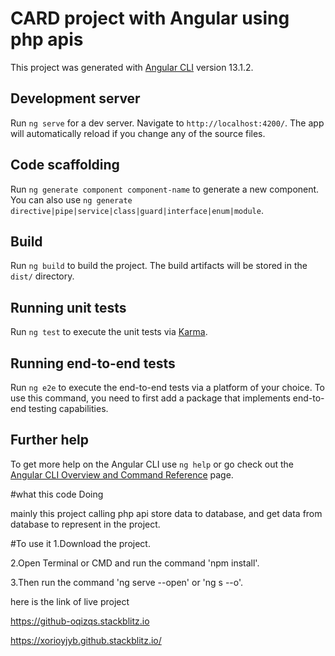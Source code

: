 # CARD project with Angular using php apis

This project was generated with [Angular CLI](https://github.com/angular/angular-cli) version 13.1.2.

## Development server

Run `ng serve` for a dev server. Navigate to `http://localhost:4200/`. The app will automatically reload if you change any of the source files.

## Code scaffolding

Run `ng generate component component-name` to generate a new component. You can also use `ng generate directive|pipe|service|class|guard|interface|enum|module`.

## Build

Run `ng build` to build the project. The build artifacts will be stored in the `dist/` directory.

## Running unit tests

Run `ng test` to execute the unit tests via [Karma](https://karma-runner.github.io).

## Running end-to-end tests

Run `ng e2e` to execute the end-to-end tests via a platform of your choice. To use this command, you need to first add a package that implements end-to-end testing capabilities.

## Further help

To get more help on the Angular CLI use `ng help` or go check out the [Angular CLI Overview and Command Reference](https://angular.io/cli) page.

#what this code Doing

mainly this project calling php api store data to database, and get data from database to represent in the project.

#To use it
1.Download the project.

2.Open Terminal or CMD and run the command 'npm install'.

3.Then run the command 'ng serve --open' or 'ng s --o'.

here is the link of live project

https://github-oqizqs.stackblitz.io


https://xorioyjyb.github.stackblitz.io/
